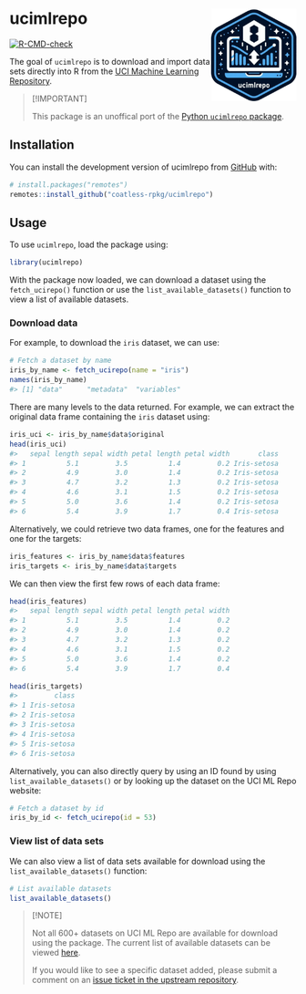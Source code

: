 
<!-- README.md is generated from README.Rmd. Please edit that file -->

# ucimlrepo <img src="man/figures/logo-ucimlrepo.png" align ="right" alt="A hexagonal logo of the ucimlrepo R package that shows data being downloaded from a repository" width ="150"/>

<!-- badges: start -->

[![R-CMD-check](https://github.com/coatless-rpkg/ucimlrepo/actions/workflows/R-CMD-check.yaml/badge.svg)](https://github.com/coatless-rpkg/ucimlrepo/actions/workflows/R-CMD-check.yaml)
<!-- badges: end -->

The goal of `ucimlrepo` is to download and import data sets directly
into R from the [UCI Machine Learning
Repository](https://archive.ics.uci.edu/).

> \[!IMPORTANT\]
>
> This package is an unoffical port of the [Python `ucimlrepo`
> package](https://github.com/uci-ml-repo/ucimlrepo).

## Installation

You can install the development version of ucimlrepo from
[GitHub](https://github.com/) with:

``` r
# install.packages("remotes")
remotes::install_github("coatless-rpkg/ucimlrepo")
```

## Usage

To use `ucimlrepo`, load the package using:

``` r
library(ucimlrepo)
```

With the package now loaded, we can download a dataset using the
`fetch_ucirepo()` function or use the `list_available_datasets()`
function to view a list of available datasets.

### Download data

For example, to download the `iris` dataset, we can use:

``` r
# Fetch a dataset by name
iris_by_name <- fetch_ucirepo(name = "iris")
names(iris_by_name)
#> [1] "data"      "metadata"  "variables"
```

There are many levels to the data returned. For example, we can extract
the original data frame containing the `iris` dataset using:

``` r
iris_uci <- iris_by_name$data$original
head(iris_uci)
#>   sepal length sepal width petal length petal width       class
#> 1          5.1         3.5          1.4         0.2 Iris-setosa
#> 2          4.9         3.0          1.4         0.2 Iris-setosa
#> 3          4.7         3.2          1.3         0.2 Iris-setosa
#> 4          4.6         3.1          1.5         0.2 Iris-setosa
#> 5          5.0         3.6          1.4         0.2 Iris-setosa
#> 6          5.4         3.9          1.7         0.4 Iris-setosa
```

Alternatively, we could retrieve two data frames, one for the features
and one for the targets:

``` r
iris_features <- iris_by_name$data$features
iris_targets <- iris_by_name$data$targets
```

We can then view the first few rows of each data frame:

``` r
head(iris_features)
#>   sepal length sepal width petal length petal width
#> 1          5.1         3.5          1.4         0.2
#> 2          4.9         3.0          1.4         0.2
#> 3          4.7         3.2          1.3         0.2
#> 4          4.6         3.1          1.5         0.2
#> 5          5.0         3.6          1.4         0.2
#> 6          5.4         3.9          1.7         0.4
```

``` r
head(iris_targets)
#>         class
#> 1 Iris-setosa
#> 2 Iris-setosa
#> 3 Iris-setosa
#> 4 Iris-setosa
#> 5 Iris-setosa
#> 6 Iris-setosa
```

Alternatively, you can also directly query by using an ID found by using
`list_available_datasets()` or by looking up the dataset on the UCI ML
Repo website:

``` r
# Fetch a dataset by id
iris_by_id <- fetch_ucirepo(id = 53)
```

### View list of data sets

We can also view a list of data sets available for download using the
`list_available_datasets()` function:

``` r
# List available datasets
list_available_datasets()
```

> \[!NOTE\]
>
> Not all 600+ datasets on UCI ML Repo are available for download using
> the package. The current list of available datasets can be viewed
> [here](https://archive.ics.uci.edu/datasets?Python=true&skip=0&take=25&sort=desc&orderBy=NumHits).
>
> If you would like to see a specific dataset added, please submit a
> comment on an [issue ticket in the upstream
> repository](https://github.com/uci-ml-repo/ucimlrepo/issues/9).
